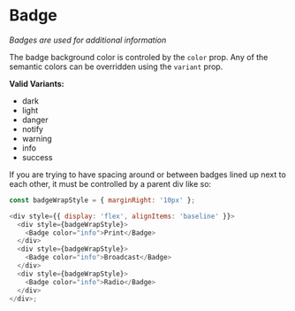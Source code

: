 # Badge

_Badges are used for additional information_

The badge background color is controled by the `color` prop. Any of the semantic colors can be overridden using the `variant` prop.

**Valid Variants:**

- dark
- light
- danger
- notify
- warning
- info
- success

If you are trying to have spacing around or between badges lined up next to each other, it must be controlled by a parent div like so:

```js
const badgeWrapStyle = { marginRight: '10px' };

<div style={{ display: 'flex', alignItems: 'baseline' }}>
  <div style={badgeWrapStyle}>
    <Badge color="info">Print</Badge>
  </div>
  <div style={badgeWrapStyle}>
    <Badge color="info">Broadcast</Badge>
  </div>
  <div style={badgeWrapStyle}>
    <Badge color="info">Radio</Badge>
  </div>
</div>;
```
